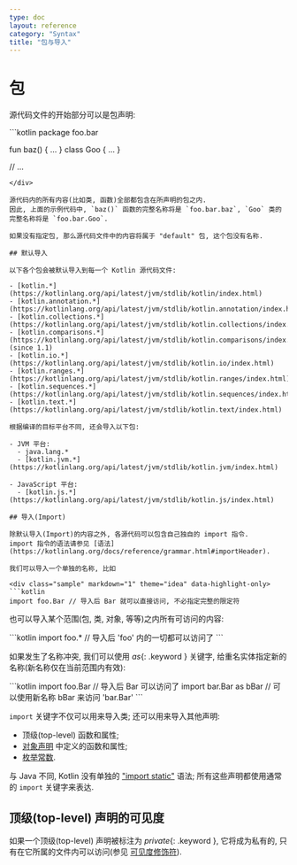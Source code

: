 ```yaml
---
type: doc
layout: reference
category: "Syntax"
title: "包与导入"
---
```


# 包

源代码文件的开始部分可以是包声明:

<div class="sample" markdown="1" theme="idea" data-highlight-only>
```kotlin
package foo.bar

fun baz() { ... }
class Goo { ... }

// ...
```
</div>

源代码内的所有内容(比如类, 函数)全部都包含在所声明的包之内.
因此, 上面的示例代码中, `baz()` 函数的完整名称将是 `foo.bar.baz`, `Goo` 类的完整名称将是 `foo.bar.Goo`.

如果没有指定包, 那么源代码文件中的内容将属于 "default" 包, 这个包没有名称.

## 默认导入

以下各个包会被默认导入到每一个 Kotlin 源代码文件:

- [kotlin.*](https://kotlinlang.org/api/latest/jvm/stdlib/kotlin/index.html)
- [kotlin.annotation.*](https://kotlinlang.org/api/latest/jvm/stdlib/kotlin.annotation/index.html)
- [kotlin.collections.*](https://kotlinlang.org/api/latest/jvm/stdlib/kotlin.collections/index.html)
- [kotlin.comparisons.*](https://kotlinlang.org/api/latest/jvm/stdlib/kotlin.comparisons/index.html)  (since 1.1)
- [kotlin.io.*](https://kotlinlang.org/api/latest/jvm/stdlib/kotlin.io/index.html)
- [kotlin.ranges.*](https://kotlinlang.org/api/latest/jvm/stdlib/kotlin.ranges/index.html)
- [kotlin.sequences.*](https://kotlinlang.org/api/latest/jvm/stdlib/kotlin.sequences/index.html)
- [kotlin.text.*](https://kotlinlang.org/api/latest/jvm/stdlib/kotlin.text/index.html)

根据编译的目标平台不同, 还会导入以下包:

- JVM 平台:
  - java.lang.*
  - [kotlin.jvm.*](https://kotlinlang.org/api/latest/jvm/stdlib/kotlin.jvm/index.html)

- JavaScript 平台:
  - [kotlin.js.*](https://kotlinlang.org/api/latest/jvm/stdlib/kotlin.js/index.html)

## 导入(Import)

除默认导入(Import)的内容之外, 各源代码可以包含自己独自的 import 指令.
import 指令的语法请参见 [语法](https://kotlinlang.org/docs/reference/grammar.html#importHeader).

我们可以导入一个单独的名称, 比如

<div class="sample" markdown="1" theme="idea" data-highlight-only>
```kotlin
import foo.Bar // 导入后 Bar 就可以直接访问, 不必指定完整的限定符
```
</div>

也可以导入某个范围(包, 类, 对象, 等等)之内所有可访问的内容:

<div class="sample" markdown="1" theme="idea" data-highlight-only>
```kotlin
import foo.* // 导入后 'foo' 内的一切都可以访问了
```
</div>

如果发生了名称冲突, 我们可以使用 *as*{: .keyword } 关键字, 给重名实体指定新的名称(新名称仅在当前范围内有效):

<div class="sample" markdown="1" theme="idea" data-highlight-only>
```kotlin
import foo.Bar // 导入后 Bar 可以访问了
import bar.Bar as bBar // 可以使用新名称 bBar 来访问 'bar.Bar'
```
</div>

`import` 关键字不仅可以用来导入类; 还可以用来导入其他声明:

  * 顶级(top-level) 函数和属性;
  * [对象声明](object-declarations.html#object-declarations) 中定义的函数和属性;
  * [枚举常数](enum-classes.html).

与 Java 不同, Kotlin 没有单独的 ["import static"](https://docs.oracle.com/javase/8/docs/technotes/guides/language/static-import.html) 语法; 所有这些声明都使用通常的 `import` 关键字来表达.

## 顶级(top-level) 声明的可见度

如果一个顶级(top-level) 声明被标注为 *private*{: .keyword }, 它将成为私有的, 只有在它所属的文件内可以访问(参见 [可见度修饰符](visibility-modifiers.html)).

